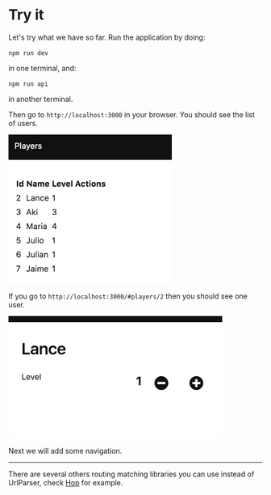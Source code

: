 # Try it

Let's try what we have so far. Run the application by doing:

```
npm run dev
```

in one terminal, and:

```
npm run api
```

in another terminal.

Then go to `http://localhost:3000` in your browser. You should see the list of users.

![screenshot](06-list.png)

If you go to `http://localhost:3000/#players/2` then you should see one user.

![screenshot](06-edit.png)

Next we will add some navigation.

--- 

There are several others routing matching libraries you can use instead of UrlParser, check [Hop](https://github.com/sporto/hop) for example.
